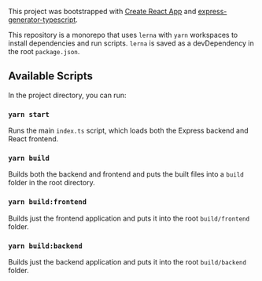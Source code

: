 This project was bootstrapped with [Create React App](https://github.com/facebook/create-react-app) and [express-generator-typescript](https://github.com/seanpmaxwell/express-generator-typescript).

This repository is a monorepo that uses `lerna` with `yarn` workspaces to install dependencies and run scripts. `lerna` is saved as a devDependency in the root `package.json`.

## Available Scripts

In the project directory, you can run:

### `yarn start`

Runs the main `index.ts` script, which loads both the Express backend and React frontend.

### `yarn build`

Builds both the backend and frontend and puts the built files into a `build` folder in the root directory.

### `yarn build:frontend`

Builds just the frontend application and puts it into the root `build/frontend` folder.

### `yarn build:backend`

Builds just the backend application and puts it into the root `build/backend` folder.
